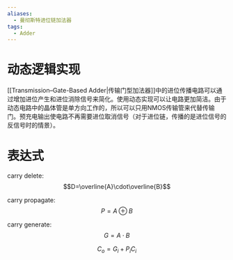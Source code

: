 ```yaml
---
aliases:
  - 曼彻斯特进位链加法器
tags:
  - Adder
---
```

# 动态逻辑实现

[[Transmission–Gate-Based Adder|传输门型加法器]]中的进位传播电路可以通过增加进位产生和进位消除信号来简化。使用动态实现可以让电路更加简洁。由于动态电路中的晶体管是单方向工作的，所以可以只用NMOS传输管来代替传输门。预充电输出使电路不再需要进位取消信号（对于进位链，传播的是进位信号的反信号时的情景）。


# 表达式

carry delete:
$$D=\overline{A}\cdot\overline{B}$$

carry propagate:
$$P=A\oplus B$$

carry generate:
$$G=A\cdot B$$

$$C_o=G_i+P_iC_i$$
